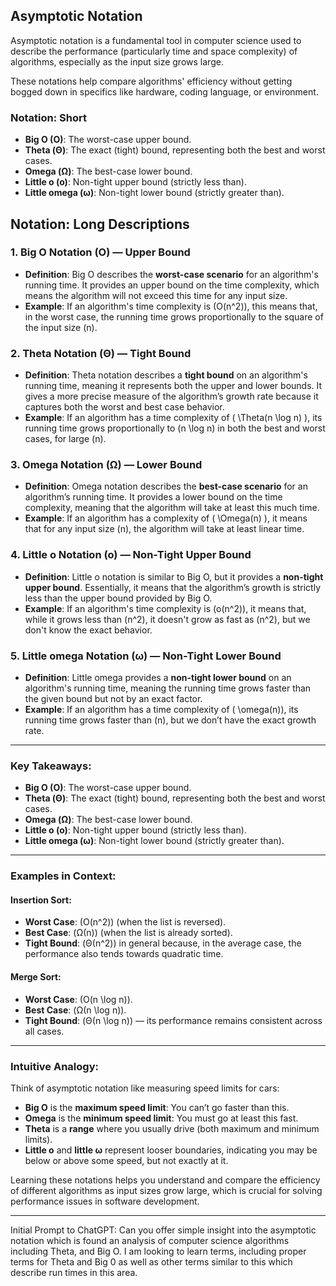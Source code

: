## Asymptotic Notation

Asymptotic notation is a fundamental tool in computer science used to describe the performance
(particularly time and space complexity) of algorithms,
especially as the input size grows large.

These notations help compare algorithms'
efficiency without getting bogged down in specifics like hardware, coding language, or environment.

### Notation: Short
- **Big O (O)**: The worst-case upper bound.
- **Theta (Θ)**: The exact (tight) bound, representing both the best and worst cases.
- **Omega (Ω)**: The best-case lower bound.
- **Little o (o)**: Non-tight upper bound (strictly less than).
- **Little omega (ω)**: Non-tight lower bound (strictly greater than).

## Notation: Long Descriptions

### 1. **Big O Notation (O)** — Upper Bound
- **Definition**: Big O describes the **worst-case scenario** for an algorithm's running time. It provides an upper bound on the time complexity, which means the algorithm will not exceed this time for any input size.
- **Example**: If an algorithm's time complexity is \(O(n^2)\), this means that, in the worst case, the running time grows proportionally to the square of the input size \(n\).

### 2. **Theta Notation (Θ)** — Tight Bound
- **Definition**: Theta notation describes a **tight bound** on an algorithm's running time, meaning it represents both the upper and lower bounds. It gives a more precise measure of the algorithm’s growth rate because it captures both the worst and best case behavior.
- **Example**: If an algorithm has a time complexity of \( \Theta(n \log n) \), its running time grows proportionally to \(n \log n\) in both the best and worst cases, for large \(n\).

### 3. **Omega Notation (Ω)** — Lower Bound
- **Definition**: Omega notation describes the **best-case scenario** for an algorithm’s running time. It provides a lower bound on the time complexity, meaning that the algorithm will take at least this much time.
- **Example**: If an algorithm has a complexity of \( \Omega(n) \), it means that for any input size \(n\), the algorithm will take at least linear time.

### 4. **Little o Notation (o)** — Non-Tight Upper Bound
- **Definition**: Little o notation is similar to Big O, but it provides a **non-tight upper bound**. Essentially, it means that the algorithm’s growth is strictly less than the upper bound provided by Big O.
- **Example**: If an algorithm's time complexity is \(o(n^2)\), it means that, while it grows less than \(n^2\), it doesn't grow as fast as \(n^2\), but we don't know the exact behavior.

### 5. **Little omega Notation (ω)** — Non-Tight Lower Bound
- **Definition**: Little omega provides a **non-tight lower bound** on an algorithm's running time, meaning the running time grows faster than the given bound but not by an exact factor.
- **Example**: If an algorithm has a time complexity of \( \omega(n)\), its running time grows faster than \(n\), but we don’t have the exact growth rate.

---

### Key Takeaways:
- **Big O (O)**: The worst-case upper bound.
- **Theta (Θ)**: The exact (tight) bound, representing both the best and worst cases.
- **Omega (Ω)**: The best-case lower bound.
- **Little o (o)**: Non-tight upper bound (strictly less than).
- **Little omega (ω)**: Non-tight lower bound (strictly greater than).

---

### Examples in Context:

#### **Insertion Sort**:
- **Worst Case**: \(O(n^2)\) (when the list is reversed).
- **Best Case**: \(Ω(n)\) (when the list is already sorted).
- **Tight Bound**: \(Θ(n^2)\) in general because, in the average case, the performance also tends towards quadratic time.

#### **Merge Sort**:
- **Worst Case**: \(O(n \log n)\).
- **Best Case**: \(Ω(n \log n)\).
- **Tight Bound**: \(Θ(n \log n)\) — its performance remains consistent across all cases.

---

### Intuitive Analogy:
Think of asymptotic notation like measuring speed limits for cars:
- **Big O** is the **maximum speed limit**: You can’t go faster than this.
- **Omega** is the **minimum speed limit**: You must go at least this fast.
- **Theta** is a **range** where you usually drive (both maximum and minimum limits).
- **Little o** and **little ω** represent looser boundaries, indicating you may be below or above some speed, but not exactly at it.

Learning these notations helps you understand and compare the efficiency of different algorithms as input sizes grow large, which is crucial for solving performance issues in software development.

<hr>
Initial Prompt to ChatGPT:
Can you offer simple insight into the asymptotic notation
which is found an analysis of computer science algorithms including Theta, and Big O. I am looking to learn terms,
including proper terms for Theta and Big 0 as well as other terms similar to this which describe run times in this area.
